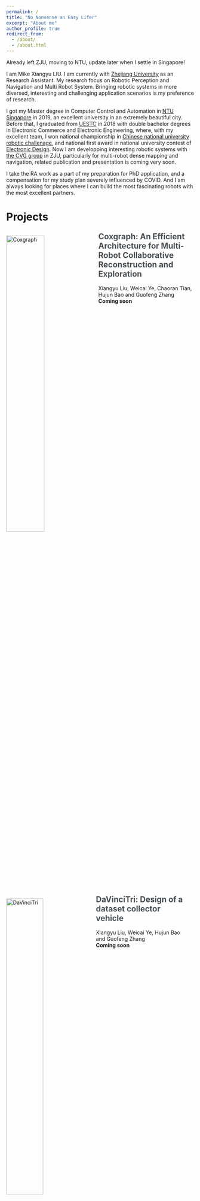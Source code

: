 ```yaml
---
permalink: /
title: "No Nonsense an Easy Lifer"
excerpt: "About me"
author_profile: true
redirect_from: 
  - /about/
  - /about.html
---
```


Already left ZJU, moving to NTU, update later when I settle in Singapore!

I am Mike Xiangyu LIU. I am currently with [Zhejiang University](http://www.zju.edu.cn/english/) as an Research Assistant. My research focus on Robotic Perception and Navigation and Multi Robot System. Bringing robotic systems in more diversed, interesting and challenging application scenarios is my preference of research.

I got my Master degree in Computer Control and Automation in [NTU Singapore](www.ntu.edu.sg) in 2019, an excellent university in an extremely beautiful city. Before that, I graduated from [UESTC](www.uestc.edu.cn) in 2018 with double bachelor degrees in Electronic Commerce and Electronic Engineering, where, with my excellent team, I won national championship in [Chinese national university robotic challenage](www.robomaster.com), and national first award in national university contest of [Electronic Design](http://www.nuedc-training.com.cn/). Now I am developping interesting robotic systems with [the CVG group](http://www.zjucvg.net/) in ZJU, particularly for multi-robot dense mapping and navigation, related publication and presentation is coming very soon.

I take the RA work as a part of my preparation for PhD application, and a compensation for my study plan severely influenced by COVID. And I am always looking for places where I can build the most fascinating robots with the most excellent partners.

Projects
========

<div class="notice--primary" style="float: left"><p><a href="/coxgraph"><img src="/images/coxgraph.png" alt="Coxgraph" height="45%" width="45%" style="float: left; padding-right: 20px"></a> <!-- ## Freetures: Localization in Signed Distance Function Maps --></p><h2 style="margin-top:-10px"> <a style="text-decoration:none; color:#494e52;" href="/Coxgraph" title="Coxgraph Project Page">Coxgraph: An Efficient Architecture for Multi-Robot Collaborative Reconstruction and Exploration</a></h2><p>Xiangyu Liu, Weicai Ye, Chaoran Tian, Hujun Bao and Guofeng Zhang <br> <strong>Coming soon</strong></p></div>


<div class="notice--primary" style="float: left"><p><a href="/davincitri"><img src="/images/davincitri.png" alt="DaVinciTri" height="45%" width="45%" style="float: left; padding-right: 20px"></a> <!-- ## Freetures: Localization in Signed Distance Function Maps --></p><h2 style="margin-top:-10px"> <a style="text-decoration:none; color:#494e52;" href="/DaVinciTri" title="DaVinciTri Project Page">DaVinciTri: Design of a dataset collector vehicle</a></h2><p>Xiangyu Liu, Weicai Ye, Hujun Bao and Guofeng Zhang <br> <strong>Coming soon</strong></p></div>


Competitions
========


<div class="notice--primary" style="float: left"><p><a href="/robomaster"><img src="/images/robomaster.png" alt="RoboMaster" height="45%" width="45%" style="float: left; padding-right: 20px"></a> <!-- ## Freetures: Localization in Signed Distance Function Maps --></p><h2 style="margin-top:-10px"> <a style="text-decoration:none; color:#494e52;" href="/robomaster" title="RoboMaster Project Page">RoboMaster Competition Drone</a></h2><p>Xiangyu Liu*, Yiqie Qu*, Jixiang Xv*, Liping He, Qianhong He<br> <strong>RoboMaster 2016 National Championship</strong></p></div>


<div class="notice--primary" style="float: left"><p><a href="/jdx"><img src="/images/jdx.png" alt="JDX" height="45%" width="45%" style="float: left; padding-right: 20px"></a> <!-- ## Freetures: Localization in Signed Distance Function Maps --></p><h2 style="margin-top:-10px"> <a style="text-decoration:none; color:#494e52;" href="/jdx" title="JDX Project Page">JDX Auto-Sorting Robot</a></h2><p>Junru Chen*, Xiangyu Liu*, Shiwei Wu*, Xvsheng Ren*, Fanglin Zhang*<br> <strong>JD X Robotic Challenge 2017</strong></p></div>

* For all previous projects and competition, please refer to my CV.
